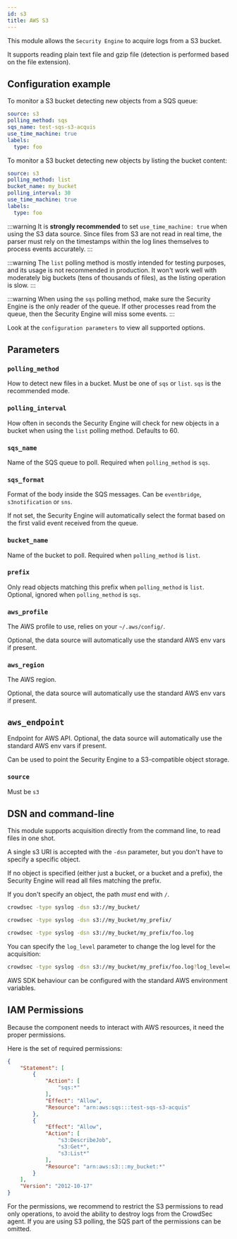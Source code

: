 ```yaml
---
id: s3
title: AWS S3
---
```


This module allows the `Security Engine` to acquire logs from a S3 bucket.

It supports reading plain text file and gzip file (detection is performed based on the file extension).

## Configuration example

To monitor a S3 bucket detecting new objects from a SQS queue:
```yaml
source: s3
polling_method: sqs
sqs_name: test-sqs-s3-acquis
use_time_machine: true
labels:
  type: foo
```

To monitor a S3 bucket detecting new objects by listing the bucket content:
```yaml
source: s3
polling_method: list
bucket_name: my_bucket
polling_interval: 30
use_time_machine: true
labels:
  type: foo
```

:::warning
It is **strongly recommended** to set `use_time_machine: true` when using the S3 data source. Since files from S3 are not read in real time, the parser must rely on the timestamps within the log lines themselves to process events accurately.
:::

:::warning
The `list` polling method is mostly intended for testing purposes, and its usage is not recommended in production.
It won't work well with moderately big buckets (tens of thousands of files), as the listing operation is slow.
:::

:::warning
When using the `sqs` polling method, make sure the Security Engine is the only reader of the queue.
If other processes read from the queue, then the Security Engine will miss some events.
:::

Look at the `configuration parameters` to view all supported options.

## Parameters


### `polling_method`

How to detect new files in a bucket. Must be one of `sqs` or `list`.
`sqs` is the recommended mode.

### `polling_interval`

How often in seconds the Security Engine will check for new objects in a bucket when using the `list` polling method.
Defaults to 60.

### `sqs_name`

Name of the SQS queue to poll.
Required when `polling_method` is `sqs`.

### `sqs_format`

Format of the body inside the SQS messages.
Can be `eventbridge`, `s3notification` or `sns`.

If not set, the Security Engine will automatically select the format based on the first valid event received from the queue.

### `bucket_name`

Name of the bucket to poll.
Required when `polling_method` is `list`.


### `prefix`

Only read objects matching this prefix when `polling_method` is `list`.
Optional, ignored when `polling_method` is `sqs`.

### `aws_profile`

The AWS profile to use, relies on your `~/.aws/config/`.

Optional, the data source will automatically use the standard AWS env vars if present.

### `aws_region`

The AWS region.

Optional, the data source will automatically use the standard AWS env vars if present.

## `aws_endpoint`

Endpoint for AWS API.
Optional, the data source will automatically use the standard AWS env vars if present.

Can be used to point the Security Engine to a S3-compatible object storage.

### `source`

Must be `s3`

## DSN and command-line

This module supports acquisition directly from the command line, to read files in one shot.

A single s3 URI is accepted with the `-dsn` parameter, but you don't have to specify a specific object.

If no object is specified (either just a bucket, or a bucket and a prefix), the Security Engine will read all files matching the prefix.

If you don't specify an object, the path *must* end with `/`.

```bash
crowdsec -type syslog -dsn s3://my_bucket/
```

```bash
crowdsec -type syslog -dsn s3://my_bucket/my_prefix/
```

```bash
crowdsec -type syslog -dsn s3://my_bucket/my_prefix/foo.log
```

You can specify the `log_level` parameter to change the log level for the acquisition:

```bash
crowdsec -type syslog -dsn s3://my_bucket/my_prefix/foo.log?log_level=debug
```

AWS SDK behaviour can be configured with the standard AWS environment variables.


## IAM Permissions

Because the component needs to interact with AWS resources, it need the proper permissions.

Here is the set of required permissions:
```json
{
    "Statement": [
        {
            "Action": [
                "sqs:*"
            ],
            "Effect": "Allow",
            "Resource": "arn:aws:sqs:::test-sqs-s3-acquis"
        },
        {
            "Effect": "Allow",
            "Action": [
                "s3:DescribeJob",
                "s3:Get*",
                "s3:List*"
            ],
            "Resource": "arn:aws:s3:::my_bucket:*"
        }
    ],
    "Version": "2012-10-17"
}
```

For the permissions, we recommend to restrict the S3 permissions to read only operations, to avoid the ability to destroy logs from the CrowdSec agent. If you are using S3 polling, the SQS part of the permissions can be omitted. 
